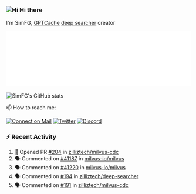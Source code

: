 ### <img src='https://qpluspicture.oss-cn-beijing.aliyuncs.com/6LjjQA/Hi.gif' alt='Hi' width="24"/> Hi there

I'm SimFG, [GPTCache](https://github.com/zilliztech/GPTCache) [deep searcher](https://github.com/zilliztech/deep-searcher) creator

![Metrics 👋](/metrics.plugin.followup.user.svg)

![SimFG's GitHub stats](https://github-readme-stats.vercel.app/api?username=SimFG&show_icons=true&theme=radical&count_private=true)

📫 How to reach me:

[![Connect on Mail](https://img.shields.io/badge/Ask%20me-anything-1abc9c.svg)](mailto:1142838399@qq.com)
[![Twitter](https://img.shields.io/twitter/follow/FogSim?style=social)](https://twitter.com/FogSim)
[![Discord](https://img.shields.io/discord/1092648432495251507?label=Discord&logo=discord)](https://discord.gg/Q8C6WEjSWV)

### :zap: Recent Activity

<!--START_SECTION:activity-->
1. 💪 Opened PR [#204](https://github.com/zilliztech/milvus-cdc/pull/204) in [zilliztech/milvus-cdc](https://github.com/zilliztech/milvus-cdc)
2. 🗣 Commented on [#41187](https://github.com/milvus-io/milvus/issues/41187) in [milvus-io/milvus](https://github.com/milvus-io/milvus)
3. 🗣 Commented on [#41220](https://github.com/milvus-io/milvus/issues/41220) in [milvus-io/milvus](https://github.com/milvus-io/milvus)
4. 🗣 Commented on [#194](https://github.com/zilliztech/deep-searcher/issues/194) in [zilliztech/deep-searcher](https://github.com/zilliztech/deep-searcher)
5. 🗣 Commented on [#191](https://github.com/zilliztech/milvus-cdc/issues/191) in [zilliztech/milvus-cdc](https://github.com/zilliztech/milvus-cdc)
<!--END_SECTION:activity-->

